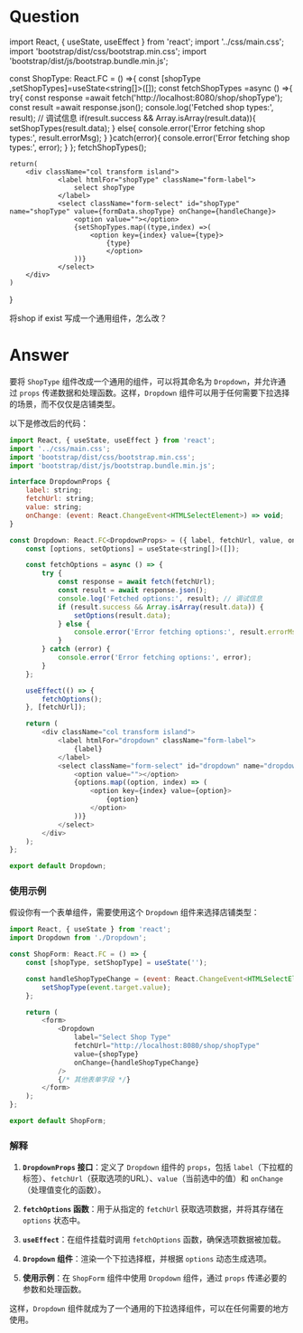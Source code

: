 # Question

import React, { useState, useEffect } from 'react';
import '../css/main.css';
import 'bootstrap/dist/css/bootstrap.min.css';
import 'bootstrap/dist/js/bootstrap.bundle.min.js';

 const ShopType: React.FC = () =>{
 const [shopType ,setShopTypes]=useState<string[]>([]);
const fetchShopTypes =async () =>{
    try{
        const response =await fetch('http://localhost:8080/shop/shopType');
        const result =await response.json();
        console.log('Fetched shop types:', result); // 调试信息
        if(result.success && Array.isArray(result.data)){
            setShopTypes(result.data);
        }
        else{
            console.error('Error fetching shop types:', result.errorMsg);
        }
    }catch(error){
        console.error('Error fetching shop types:', error);
    }
    };
    fetchShopTypes();

    return(
        <div className="col transform island">
                <label htmlFor="shopType" className="form-label">
                    select shopType
                </label>
                <select className="form-select" id="shopType" name="shopType" value={formData.shopType} onChange={handleChange}>
                    <option value=""></option>
                    {setShopTypes.map((type,index) =>(
                        <option key={index} value={type}>
                            {type}
                            </option>
                    ))}
                </select>
        </div>
    )
}

将shop if exist 写成一个通用组件，怎么改？

# Answer

要将 `ShopType` 组件改成一个通用的组件，可以将其命名为 `Dropdown`，并允许通过 `props` 传递数据和处理函数。这样，`Dropdown` 组件可以用于任何需要下拉选择的场景，而不仅仅是店铺类型。

以下是修改后的代码：

```javascript
import React, { useState, useEffect } from 'react';
import '../css/main.css';
import 'bootstrap/dist/css/bootstrap.min.css';
import 'bootstrap/dist/js/bootstrap.bundle.min.js';

interface DropdownProps {
    label: string;
    fetchUrl: string;
    value: string;
    onChange: (event: React.ChangeEvent<HTMLSelectElement>) => void;
}

const Dropdown: React.FC<DropdownProps> = ({ label, fetchUrl, value, onChange }) => {
    const [options, setOptions] = useState<string[]>([]);

    const fetchOptions = async () => {
        try {
            const response = await fetch(fetchUrl);
            const result = await response.json();
            console.log('Fetched options:', result); // 调试信息
            if (result.success && Array.isArray(result.data)) {
                setOptions(result.data);
            } else {
                console.error('Error fetching options:', result.errorMsg);
            }
        } catch (error) {
            console.error('Error fetching options:', error);
        }
    };

    useEffect(() => {
        fetchOptions();
    }, [fetchUrl]);

    return (
        <div className="col transform island">
            <label htmlFor="dropdown" className="form-label">
                {label}
            </label>
            <select className="form-select" id="dropdown" name="dropdown" value={value} onChange={onChange}>
                <option value=""></option>
                {options.map((option, index) => (
                    <option key={index} value={option}>
                        {option}
                    </option>
                ))}
            </select>
        </div>
    );
};

export default Dropdown;
```

### 使用示例

假设你有一个表单组件，需要使用这个 `Dropdown` 组件来选择店铺类型：

```javascript
import React, { useState } from 'react';
import Dropdown from './Dropdown';

const ShopForm: React.FC = () => {
    const [shopType, setShopType] = useState('');

    const handleShopTypeChange = (event: React.ChangeEvent<HTMLSelectElement>) => {
        setShopType(event.target.value);
    };

    return (
        <form>
            <Dropdown
                label="Select Shop Type"
                fetchUrl="http://localhost:8080/shop/shopType"
                value={shopType}
                onChange={handleShopTypeChange}
            />
            {/* 其他表单字段 */}
        </form>
    );
};

export default ShopForm;
```

### 解释

1. **`DropdownProps` 接口**：定义了 `Dropdown` 组件的 `props`，包括 `label`（下拉框的标签）、`fetchUrl`（获取选项的URL）、`value`（当前选中的值）和 `onChange`（处理值变化的函数）。

2. **`fetchOptions` 函数**：用于从指定的 `fetchUrl` 获取选项数据，并将其存储在 `options` 状态中。

3. **`useEffect`**：在组件挂载时调用 `fetchOptions` 函数，确保选项数据被加载。

4. **`Dropdown` 组件**：渲染一个下拉选择框，并根据 `options` 动态生成选项。

5. **使用示例**：在 `ShopForm` 组件中使用 `Dropdown` 组件，通过 `props` 传递必要的参数和处理函数。

这样，`Dropdown` 组件就成为了一个通用的下拉选择组件，可以在任何需要的地方使用。